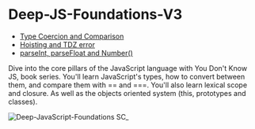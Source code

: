 # Deep-JS-Foundations-V3

- [Type Coercion and Comparison](coercion.md)
- [Hoisting and TDZ error](hoisting.md)
- [parseInt, parseFloat and Number()](parseIntFloatAndNumberOrPlus.md)

Dive into the core pillars of the JavaScript language with You Don't Know JS, book series. You'll learn JavaScript's types, how to convert between them, and compare them with == and ===. You'll also learn lexical scope and closure. As well as the objects oriented system (this, prototypes and classes).

![Deep-JavaScript-Foundations SC_](https://github.com/saidali-ibn-zafar/Deep-JS-Foundations-V3/assets/120341849/b1d5aad3-5d0b-45d3-bb28-03581507d285)
